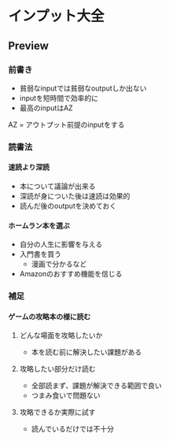 # インプット大全

## Preview

### 前書き
- 貧弱なinputでは貧弱なoutputしか出ない
- inputを短時間で効率的に
- 最高のinputはAZ

AZ = アウトプット前提のinputをする

### 読書法

#### 速読より深読

- 本について議論が出来る
- 深読が身についた後は速読は効果的
- 読んだ後のoutputを決めておく

#### ホームラン本を選ぶ

- 自分の人生に影響を与える
- 入門書を買う
    - 漫画で分かるなど
- Amazonのおすすめ機能を信じる

### 補足
#### ゲームの攻略本の様に読む
1. どんな場面を攻略したいか
    - 本を読む前に解決したい課題がある

2. 攻略したい部分だけ読む
    - 全部読まず、課題が解決できる範囲で良い
    - つまみ食いで問題ない

3. 攻略できるか実際に試す
    - 読んでいるだけでは不十分
